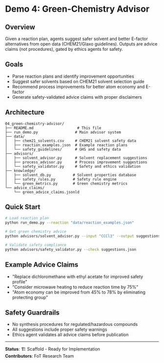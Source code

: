 # Demo 4: Green-Chemistry Advisor

## Overview

Given a reaction plan, agents suggest safer solvent and better E-factor alternatives from open data (CHEM21/Glaxo guidelines). Outputs are advice claims (not procedures), gated by ethics agents for safety.

## Goals

- Parse reaction plans and identify improvement opportunities
- Suggest safer solvents based on CHEM21 solvent selection guide
- Recommend process improvements for better atom economy and E-factor
- Generate safety-validated advice claims with proper disclaimers

## Architecture

```
04_green-chemistry-advisor/
├── README.md                    # This file
├── run_demo.py                 # Main advisor system
├── data/
│   ├── chem21_solvents.csv     # CHEM21 solvent safety data
│   ├── reaction_examples.json  # Example reaction plans
│   └── safety_guidelines/      # GHS and safety data
├── advisors/
│   ├── solvent_advisor.py      # Solvent replacement suggestions
│   ├── process_advisor.py      # Process improvement suggestions
│   └── safety_validator.py     # Safety and ethics validation
├── knowledge/
│   ├── solvent_db.py          # Solvent properties database
│   ├── safety_rules.py        # Safety rule engine
│   └── green_metrics.py       # Green chemistry metrics
└── advice_claims/
    └── green_advice_claims.jsonld
```

## Quick Start

```bash
# Load reaction plan
python run_demo.py --reaction "data/reaction_examples.json"

# Get green chemistry advice  
python advisors/solvent_advisor.py --input "CCCl3" --output suggestions.json

# Validate safety compliance
python advisors/safety_validator.py --check suggestions.json
```

## Example Advice Claims

- "Replace dichloromethane with ethyl acetate for improved safety profile"
- "Consider microwave heating to reduce reaction time by 75%"
- "Atom economy can be improved from 45% to 78% by eliminating protecting group"

## Safety Guardrails

- No synthesis procedures for regulated/hazardous compounds
- All suggestions include proper safety warnings
- Ethics agent validates all advice claims before publication

---

**Status**: 🏗️ Scaffold - Ready for Implementation  
**Contributors**: FoT Research Team
